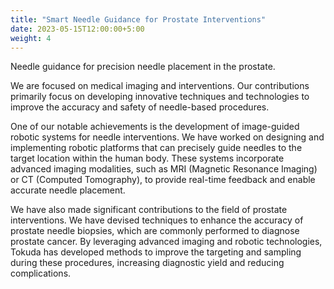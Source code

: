 ```yaml
---
title: "Smart Needle Guidance for Prostate Interventions"
date: 2023-05-15T12:00:00+5:00
weight: 4
---
```



Needle guidance for precision needle placement in the prostate.


We are focused on medical imaging and interventions. Our contributions primarily focus on developing innovative techniques and technologies to improve the accuracy and safety of needle-based procedures.

One of our notable achievements is the development of image-guided robotic systems for needle interventions. We have worked on designing and implementing robotic platforms that can precisely guide needles to the target location within the human body. These systems incorporate advanced imaging modalities, such as MRI (Magnetic Resonance Imaging) or CT (Computed Tomography), to provide real-time feedback and enable accurate needle placement.

We have also made significant contributions to the field of prostate interventions. We have devised techniques to enhance the accuracy of prostate needle biopsies, which are commonly performed to diagnose prostate cancer. By leveraging advanced imaging and robotic technologies, Tokuda has developed methods to improve the targeting and sampling during these procedures, increasing diagnostic yield and reducing complications.


